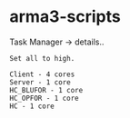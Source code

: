 # arma3-scripts
Task Manager -> details..

```
Set all to high.

Client - 4 cores
Server - 1 core
HC_BLUFOR - 1 core
HC_OPFOR - 1 core
HC - 1 core
```
